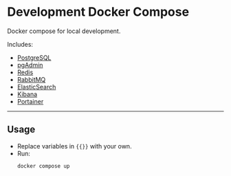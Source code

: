 # Development Docker Compose

Docker compose for local development.

Includes:
- [PostgreSQL](https://www.postgresql.org/)
- [pgAdmin](https://www.pgadmin.org/)
- [Redis](https://redis.io/)
- [RabbitMQ](https://www.rabbitmq.com/)
- [ElasticSearch](https://www.elastic.co/)
- [Kibana](https://www.elastic.co/kibana/)
- [Portainer](https://www.portainer.io/)

---

## Usage

- Replace variables in `{{}}` with your own.
- Run:
  ```sh
  docker compose up
  ```
